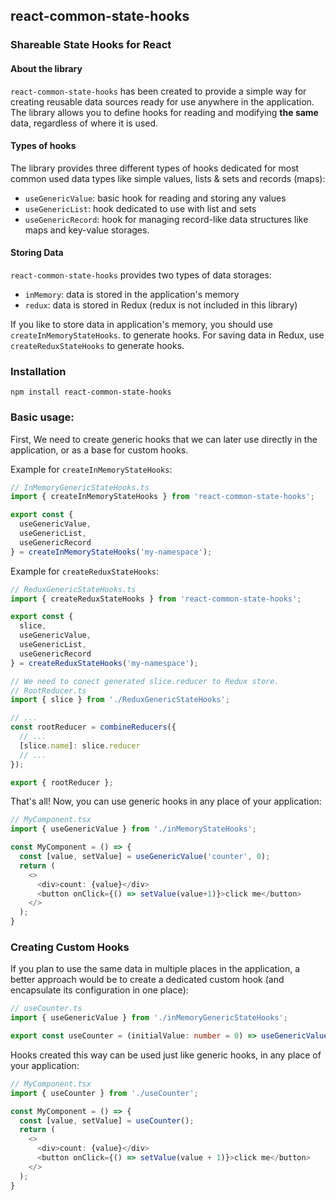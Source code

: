 ## react-common-state-hooks
### Shareable State Hooks for React

#### About the library
`react-common-state-hooks` has been created to provide a simple way for creating reusable data sources
ready for use anywhere in the application.
The library allows you to define hooks for reading and modifying **the same** data, regardless of where it is used.

#### Types of hooks
The library provides three different types of hooks dedicated for most common used
data types like simple values, lists & sets and records (maps):
- `useGenericValue`: basic hook for reading and storing any values
- `useGenericList`: hook dedicated to use with list and sets
- `useGenericRecord`: hook for managing record-like data structures like maps and key-value storages.

#### Storing Data
`react-common-state-hooks` provides two types of data storages:
- `inMemory`: data is stored in the application's memory
- `redux`: data is stored in Redux (redux is not included in this library)

If you like to store data in application's memory,
you should use `createInMemoryStateHooks`. to generate hooks. 
For saving data in Redux, use `createReduxStateHooks` to generate hooks.


### Installation
`npm install react-common-state-hooks`

### Basic usage:
First, We need to create generic hooks that we can later use 
directly in the application, or as a base for custom hooks.

Example for `createInMemoryStateHooks`:
~~~typescript jsx
// InMemoryGenericStateHooks.ts
import { createInMemoryStateHooks } from 'react-common-state-hooks';

export const {
  useGenericValue,
  useGenericList,
  useGenericRecord
} = createInMemoryStateHooks('my-namespace');
~~~

Example for `createReduxStateHooks`:
~~~typescript jsx
// ReduxGenericStateHooks.ts
import { createReduxStateHooks } from 'react-common-state-hooks';

export const {
  slice,
  useGenericValue,
  useGenericList,
  useGenericRecord
} = createReduxStateHooks('my-namespace');

// We need to conect generated slice.reducer to Redux store.
// RootReducer.ts
import { slice } from './ReduxGenericStateHooks';

// ...
const rootReducer = combineReducers({
  // ...
  [slice.name]: slice.reducer
  // ...
});

export { rootReducer };
~~~
That's all! Now, you can use generic hooks in any place of your application:

~~~typescript jsx
// MyComponent.tsx
import { useGenericValue } from './inMemoryStateHooks';

const MyComponent = () => {
  const [value, setValue] = useGenericValue('counter', 0);
  return (
    <>
      <div>count: {value}</div>
      <button onClick={() => setValue(value+1)}>click me</button>
    </>
  );
}
~~~

### Creating Custom Hooks
If you plan to use the same data in multiple places in the application, 
a better approach would be to create a dedicated custom hook (and encapsulate its configuration in one place):
~~~typescript jsx
// useCounter.ts
import { useGenericValue } from './inMemoryGenericStateHooks';

export const useCounter = (initialValue: number = 0) => useGenericValue('counter', initialValue);
~~~
Hooks created this way can be used just like generic hooks, in any place of your application:
~~~typescript jsx
// MyComponent.tsx
import { useCounter } from './useCounter';

const MyComponent = () => {
  const [value, setValue] = useCounter();
  return (
    <>
      <div>count: {value}</div>
      <button onClick={() => setValue(value + 1)}>click me</button>
    </>
  );
}
~~~
